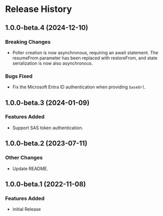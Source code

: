 # Release History

## 1.0.0-beta.4 (2024-12-10)

### Breaking Changes

- Poller creation is now asynchronous, requiring an await statement. The resumeFrom parameter has been replaced with restoreFrom, and state serialization is now also asynchronous.

### Bugs Fixed

- Fix the Microsoft Entra ID authentication when providing `baseUrl`.

## 1.0.0-beta.3 (2024-01-09)

### Features Added

- Support SAS token authentication.

## 1.0.0-beta.2 (2023-07-11)

### Other Changes

- Update README.

## 1.0.0-beta.1 (2022-11-08)

### Features Added

- Initial Release
